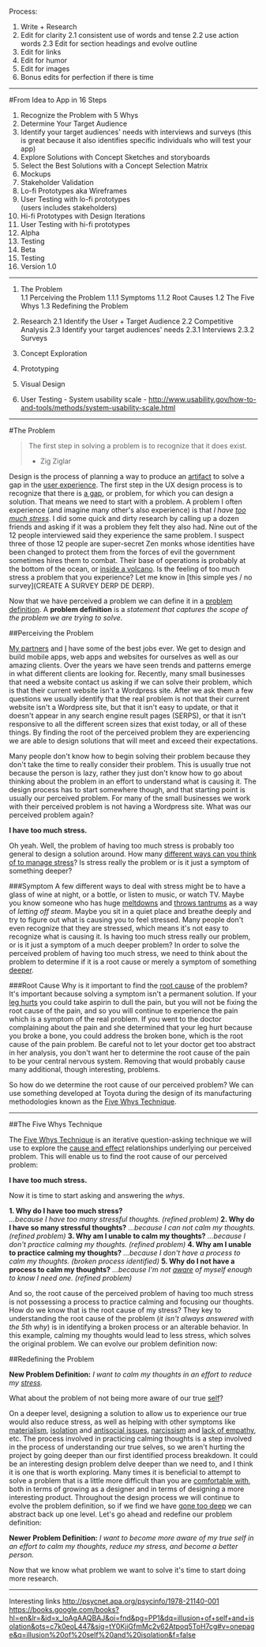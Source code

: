 Process:

1. Write + Research
2. Edit for clarity
	2.1 consistent use of words and tense
	2.2 use action words
	2.3 Edit for section headings and evolve outline
3. Edit for links
4. Edit for humor
5. Edit for images
6. Bonus edits for perfection if there is time

---
#From Idea to App in 16 Steps
1. Recognize the Problem with 5 Whys  
2. Determine Your Target Audience  
3. Identify your target audiences' needs with interviews and surveys (this is great because it also identifies specific individuals who will test your app)  
4. Explore Solutions with Concept Sketches and storyboards
5. Select the Best Solutions with a Concept Selection Matrix  
6. Mockups  
7. Stakeholder Validation  
8. Lo-fi Prototypes aka Wireframes
9. User Testing with lo-fi prototypes  
   (users includes stakeholders)  
10. Hi-fi Prototypes with Design Iterations  
11. User Testing with hi-fi prototypes  
12. Alpha 
13. Testing  
14. Beta  
15. Testing  
16. Version 1.0

---
1. The Problem  
	1.1 Perceiving the Problem
		1.1.1 Symptoms
		1.1.2 Root Causes
	1.2 The Five Whys
	1.3 Redefining the Problem


2. Research
	2.1 Identify the User + Target Audience
	2.2 Competitive Analysis
	2.3 Identify your target audiences' needs
		2.3.1 Interviews
		2.3.2 Surveys
3. Concept Exploration
4. Prototyping
5. Visual Design
6. User Testing - System usability scale - http://www.usability.gov/how-to-and-tools/methods/system-usability-scale.html

---

#The Problem

> The first step in solving a problem is to recognize that it does exist.
> - Zig Ziglar

Design is the process of planning a way to produce an [artifact](http://programmers.stackexchange.com/questions/106473/what-does-artifact-mean) to solve a gap in the [user experience](https://en.wikipedia.org/wiki/User_experience_design). The first step in the UX design process is to recognize that there is [a gap](https://vimeo.com/85040589), or problem, for which you can design a solution. That means we need to start with a problem. A problem I often experience (and imagine many other's also experience) is that *I have [too much stress](http://www.apa.org/monitor/2011/01/stressed-america.aspx)*. I did some quick and dirty research by calling up a dozen friends and asking if it was a problem they felt they also had. Nine out of the 12 people interviewed said they experience the same problem. I suspect three of those 12 people are super-secret Zen monks whose identities have been changed to protect them from the forces of evil the government sometimes hires them to combat. Their base of operations is probably at the bottom of the ocean, or [inside a volcano](http://tvtropes.org/pmwiki/pmwiki.php/Main/VolcanoLair). Is the feeling of too much stress a problem that you experience? Let me know in [this simple yes / no survey](CREATE A SURVEY DERP DE DERP).

Now that we have perceived a problem we can define it in a [problem definition](https://en.wikipedia.org/wiki/Problem_statement). A **problem definition** is a *statement that captures the scope of the problem we are trying to solve*.

##Perceiving the Problem

[My partners](http://dappergentlemen.com) and [I](http://twitter.com/ryanallen_com) have some of the best jobs ever. We get to design and build mobile apps, web apps and websites for ourselves as well as our amazing clients. Over the years we have seen trends and patterns emerge in what different clients are looking for. Recently, many small businesses that need a website contact us asking if we can solve their problem, which is that their current website isn't a Wordpress site. After we ask them a few questions we usually identify that the real problem is not that their current website isn't a Wordpress site, but that it isn't easy to update, or that it doesn't appear in any search engine result pages (SERPS), or that it isn't responsive to all the different screen sizes that exist today, or all of these things. By finding the root of the perceived problem they are experiencing we are able to design solutions that will meet and exceed their expectations.  

Many people don't know how to begin solving their problem because they don't take the time to really consider their problem. This is usually true not because the person is lazy, rather they just don't know how to go about thinking about the problem in an effort to understand what is causing it. The design process has to start somewhere though, and that starting point is usually our perceived problem. For many of the small businesses we work with their perceived problem is not having a Wordpress site. What was our perceived problem again?

**I have too much stress.**

Oh yeah. Well, the problem of having too much stress is probably too general to design a solution around. How many [different ways can you think of to manage stress](http://www.webmd.com/balance/guide/tips-to-control-stress)? Is stress really the problem or is it just a symptom of something deeper?

###Symptom
A few different ways to deal with stress might be to have a glass of wine at night, or a bottle, or listen to music, or watch TV. Maybe you know someone who has huge [meltdowns](http://giphy.com/gifs/b7nugvA2NwPbW) and [throws tantrums](http://giphy.com/gifs/12BQVyMqxgVNvy) as a way of *letting off steam*. Maybe you sit in a quiet place and breathe deeply and try to figure out what is causing you to feel stressed. Many people don't even recognize that they are stressed, which means it's not easy to recognize what is causing it. Is having too much stress really our problem, or is it just a symptom of a much deeper problem? In order to solve the perceived problem of having too much stress, we need to think about the problem to determine if it is a root cause or merely a symptom of something [deeper](http://zoomquilt.org).

###Root Cause
Why is it important to find the [root cause]((https://en.wikipedia.org/wiki/Root_cause)) of the problem? It's important because solving a symptom isn't a permanent solution. If your [leg hurts](http://giphy.com/gifs/adventure-time-upvote-whatever-PzlRZCKCmTVjq) you could take aspirin to dull the pain, but you will not be fixing the root cause of the pain, and so you will continue to experience the pain which is a symptom of the real problem. If you went to the doctor complaining about the pain and she determined that your leg hurt because you broke a bone, you could address the broken bone, which is the root cause of the pain problem. Be careful not to let your doctor get too abstract in her analysis, you don't want her to determine the root cause of the pain to be your central nervous system. Removing that would probably cause many additional, though interesting, problems.

So how do we determine the root cause of our perceived problem? We can use something developed at Toyota during the design of its manufacturing methodologies known as the [Five Whys Technique](https://en.wikipedia.org/wiki/5_Whys).

---

##The Five Whys Technique

The [Five Whys Technique](http://www.adb.org/sites/default/files/publication/27641/five-whys-technique.pdf) is an iterative question-asking technique we will use to explore the [cause and effect](https://en.wikipedia.org/wiki/Cause_and_Effect_(Star_Trek:_The_Next_Generation)) relationships underlying our perceived problem. This will enable us to find the root cause of our perceived problem:

**I have too much stress.**

Now it is time to start asking and answering the *whys*.

**1. Why do I have too much stress?**  
*...because I have too many stressful thoughts. (refined problem)*
**2. Why do I have so many stressful thoughts?**
*...because I can not calm my thoughts. (refined problem)*
**3. Why am I unable to calm my thoughts?**
*...because I don't practice calming my thoughts. (refined problem)*
**4. Why am I unable to practice calming my thoughts?**
*...because I don't have a process to calm my thoughts. (broken process identified)*
**5. Why do I not have a process to calm my thoughts?**
*...because I'm not [aware](https://en.wikipedia.org/wiki/Awareness) of myself enough to know I need one. (refined problem)*

And so, the root cause of the perceived problem of having too much stress is not possessing a process to practice calming and focusing our thoughts. How do we know that is the root cause of my stress? They key to understanding the root cause of the problem (*it isn't always answered with the 5th why*) is in identifying a broken process or an alterable behavior. In this example, calming my thoughts would lead to less stress, which solves the original problem. We can evolve our problem definition now:

##Redefining the Problem

**New Problem Definition:**
*I want to calm my thoughts in an effort to reduce my [stress]((http://www.mayoclinic.org/healthy-lifestyle/stress-management/in-depth/stress-symptoms/art-20050987)).*

What about the problem of not being more aware of our true [self](http://www.wired.com/2012/05/the-self-illusion-an-interview-with-bruce-hood/)?

On a deeper level, designing a solution to allow us to experience our true would also reduce stress, as well as helping with other symptoms like [materialism](http://zenhabits.net/a-guide-to-escaping-materialism-and-finding-happiness/), [isolation](https://en.wikipedia.org/wiki/Solitude) and [antisocial issues](https://en.wikipedia.org/wiki/Antisocial_personality_disorder), [narcissism](https://www.psychologytoday.com/blog/stop-walking-eggshells/201112/interpersonal-exploitation-typical-narcissists) and [lack of empathy](https://www.psychologytoday.com/blog/stop-walking-eggshells/201201/lack-empathy-the-most-telling-narcissistic-trait), etc. The process involved in practicing calming thoughts is a step involved in the process of understanding our true selves, so we aren't hurting the project by going deeper than our first identified process breakdown. It could be an interesting design problem delve deeper than we need to, and I think it is one that is worth exploring. Many times it is beneficial to attempt to solve a problem that is a little more difficult than you are [comfortable with](http://www.goodreads.com/quotes/tag/comfort-zone), both in terms of growing as a designer and in terms of designing a more interesting product. Throughout the design process we will continue to evolve the problem definition, so if we find we have [gone too deep](http://giphy.com/gifs/loop-infinite-tea-fWZvYFCh4oyl2) we can abstract back up one level. Let's go ahead and redefine our problem definition:

**Newer Problem Definition:**
*I want to become more aware of my true self in an effort to calm my thoughts, reduce my stress, and become a better person.*

Now that we know what problem we want to solve it's time to start doing more research.



---
Interesting links 
http://psycnet.apa.org/psycinfo/1978-21140-001
https://books.google.com/books?hl=en&lr=&id=x_loAgAAQBAJ&oi=fnd&pg=PP1&dq=illusion+of+self+and+isolation&ots=c7k0eoL447&sig=tY0KjiGfmMc2v62Atpoq5ToH7cg#v=onepage&q=illusion%20of%20self%20and%20isolation&f=false









